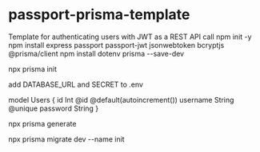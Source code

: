 # passport-prisma-template

Template for authenticating users with JWT as a REST API call
npm init -y
npm install express passport passport-jwt jsonwebtoken bcryptjs @prisma/client
npm install dotenv prisma --save-dev

npx prisma init

add DATABASE_URL and SECRET to .env

model Users {
  id    Int     @id @default(autoincrement())
  username String @unique
  password String
}

npx prisma generate

npx prisma migrate dev --name init